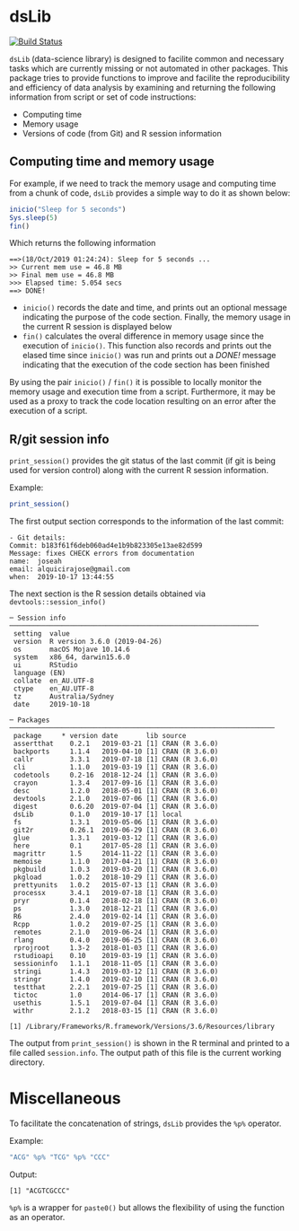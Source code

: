 # dsLib

[![Build Status](https://travis-ci.org/joseah/dsLib.svg?branch=master)](https://travis-ci.org/joseah/dsLib)

`dsLib` (data-science library) is designed to facilite common and necessary tasks which are currently missing or not automated in other packages. This package tries to provide functions to improve and facilite the reproducibility and efficiency of data analysis by examining and returning the following information from script or set of code instructions:

- Computing time
- Memory usage
- Versions of code (from Git) and R session information

## Computing time and memory usage

For example, if we need to track the memory usage and computing time from a chunk of code, `dsLib` provides a simple way to do it as shown below:

```r
inicio("Sleep for 5 seconds")
Sys.sleep(5)
fin()
```

Which returns the following information

```
==>(18/Oct/2019 01:24:24): Sleep for 5 seconds ...
>> Current mem use = 46.8 MB
>> Final mem use = 46.8 MB
>>> Elapsed time: 5.054 secs 
==> DONE!
```

- `inicio()` records the date and time, and prints out an optional message indicating the purpose of the code section. Finally, the memory usage in the current R session is displayed below
- `fin()` calculates the overal difference in memory usage since the execution of `inicio()`. This function also records and prints out the elased time since `inicio()` was run and prints out a _DONE!_ message indicating that the execution of the code section has been finished

By using the pair `inicio()` / `fin()` it is possible to locally monitor the memory usage and execution time from a script. Furthermore, it may be used as a proxy to track the code location resulting on an error after the execution of a script.

## R/git session info

`print_session()` provides the git status of the last commit (if git is being used for version control) along with the current R session information.

Example:

```r
print_session()
```
The first output section corresponds to the information of the last commit:

```
- Git details:
Commit: b183f61f6deb060ad4e1b9b823305e13ae82d599
Message: fixes CHECK errors from documentation
name:  joseah
email: alquicirajose@gmail.com
when:  2019-10-17 13:44:55
```

The next section is the R session details obtained via `devtools::session_info()`

```
─ Session info ──────────────────────────────────────────────────────────────
 setting  value                       
 version  R version 3.6.0 (2019-04-26)
 os       macOS Mojave 10.14.6        
 system   x86_64, darwin15.6.0        
 ui       RStudio                     
 language (EN)                        
 collate  en_AU.UTF-8                 
 ctype    en_AU.UTF-8                 
 tz       Australia/Sydney            
 date     2019-10-18                  

─ Packages ──────────────────────────────────────────────────────────────────
 package     * version date       lib source        
 assertthat    0.2.1   2019-03-21 [1] CRAN (R 3.6.0)
 backports     1.1.4   2019-04-10 [1] CRAN (R 3.6.0)
 callr         3.3.1   2019-07-18 [1] CRAN (R 3.6.0)
 cli           1.1.0   2019-03-19 [1] CRAN (R 3.6.0)
 codetools     0.2-16  2018-12-24 [1] CRAN (R 3.6.0)
 crayon        1.3.4   2017-09-16 [1] CRAN (R 3.6.0)
 desc          1.2.0   2018-05-01 [1] CRAN (R 3.6.0)
 devtools      2.1.0   2019-07-06 [1] CRAN (R 3.6.0)
 digest        0.6.20  2019-07-04 [1] CRAN (R 3.6.0)
 dsLib         0.1.0   2019-10-17 [1] local         
 fs            1.3.1   2019-05-06 [1] CRAN (R 3.6.0)
 git2r         0.26.1  2019-06-29 [1] CRAN (R 3.6.0)
 glue          1.3.1   2019-03-12 [1] CRAN (R 3.6.0)
 here          0.1     2017-05-28 [1] CRAN (R 3.6.0)
 magrittr      1.5     2014-11-22 [1] CRAN (R 3.6.0)
 memoise       1.1.0   2017-04-21 [1] CRAN (R 3.6.0)
 pkgbuild      1.0.3   2019-03-20 [1] CRAN (R 3.6.0)
 pkgload       1.0.2   2018-10-29 [1] CRAN (R 3.6.0)
 prettyunits   1.0.2   2015-07-13 [1] CRAN (R 3.6.0)
 processx      3.4.1   2019-07-18 [1] CRAN (R 3.6.0)
 pryr          0.1.4   2018-02-18 [1] CRAN (R 3.6.0)
 ps            1.3.0   2018-12-21 [1] CRAN (R 3.6.0)
 R6            2.4.0   2019-02-14 [1] CRAN (R 3.6.0)
 Rcpp          1.0.2   2019-07-25 [1] CRAN (R 3.6.0)
 remotes       2.1.0   2019-06-24 [1] CRAN (R 3.6.0)
 rlang         0.4.0   2019-06-25 [1] CRAN (R 3.6.0)
 rprojroot     1.3-2   2018-01-03 [1] CRAN (R 3.6.0)
 rstudioapi    0.10    2019-03-19 [1] CRAN (R 3.6.0)
 sessioninfo   1.1.1   2018-11-05 [1] CRAN (R 3.6.0)
 stringi       1.4.3   2019-03-12 [1] CRAN (R 3.6.0)
 stringr       1.4.0   2019-02-10 [1] CRAN (R 3.6.0)
 testthat      2.2.1   2019-07-25 [1] CRAN (R 3.6.0)
 tictoc        1.0     2014-06-17 [1] CRAN (R 3.6.0)
 usethis       1.5.1   2019-07-04 [1] CRAN (R 3.6.0)
 withr         2.1.2   2018-03-15 [1] CRAN (R 3.6.0)

[1] /Library/Frameworks/R.framework/Versions/3.6/Resources/library
```

The output from `print_session()` is shown in the R terminal and printed to a file called `session.info`. The output path of this file is the current working directory.

# Miscellaneous

To facilitate the concatenation of strings, `dsLib` provides the `%p%` operator.

Example:

```r
"ACG" %p% "TCG" %p% "CCC"
```
Output:

```
[1] "ACGTCGCCC"
```

`%p%` is a wrapper for `paste0()` but allows the flexibility of using the function as an operator.
